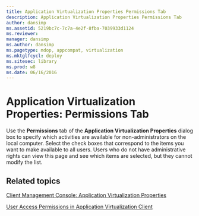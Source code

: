 ```yaml
---
title: Application Virtualization Properties Permissions Tab
description: Application Virtualization Properties Permissions Tab
author: dansimp
ms.assetid: 5219bc7c-7c7a-4e2f-8fba-7039933d1124
ms.reviewer: 
manager: dansimp
ms.author: dansimp
ms.pagetype: mdop, appcompat, virtualization
ms.mktglfcycl: deploy
ms.sitesec: library
ms.prod: w8
ms.date: 06/16/2016
---
```



# Application Virtualization Properties: Permissions Tab


Use the **Permissions** tab of the **Application Virtualization Properties** dialog box to specify which activities are available for non-administrators on the local computer. Select the check boxes that correspond to the items you want to make available to all users. Users who do not have administrative rights can view this page and see which items are selected, but they cannot modify the list.

## Related topics


[Client Management Console: Application Virtualization Properties](client-management-console-application-virtualization-properties.md)

[User Access Permissions in Application Virtualization Client](user-access-permissions-in-application-virtualization-client.md)

 

 





